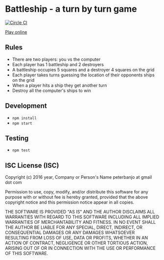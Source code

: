 # Battleship - a turn by turn game

[![Circle CI](https://circleci.com/gh/iampeterbanjo/battleship.svg?style=svg)](https://circleci.com/gh/iampeterbanjo/battleship)

[Play online](https://iampeterbanjo.github.io/battleship/)

## Rules
- There are two players: you vs the computer
- Each player has 1 battleship and 2 destroyers
- A battleship occupies 5 squares and a destroyer 4 squares on the grid
- Each player takes turns guessing the location of their opponents ships on the grid
- When a player hits a ship they get another turn
- Destroy all the computer's ships to win

## Development

- `npm install`
- `npm start`

## Testing

- `npm test`

## ISC License (ISC)

Copyright (c) 2016 year, Company or Person's Name peterbanjo at gmail dot com

Permission to use, copy, modify, and/or distribute this software for any purpose with or without fee is hereby granted, provided that the above copyright notice and this permission notice appear in all copies.

THE SOFTWARE IS PROVIDED "AS IS" AND THE AUTHOR DISCLAIMS ALL WARRANTIES WITH REGARD TO THIS SOFTWARE INCLUDING ALL IMPLIED WARRANTIES OF MERCHANTABILITY AND FITNESS. IN NO EVENT SHALL THE AUTHOR BE LIABLE FOR ANY SPECIAL, DIRECT, INDIRECT, OR CONSEQUENTIAL DAMAGES OR ANY DAMAGES WHATSOEVER RESULTING FROM LOSS OF USE, DATA OR PROFITS, WHETHER IN AN ACTION OF CONTRACT, NEGLIGENCE OR OTHER TORTIOUS ACTION, ARISING OUT OF OR IN CONNECTION WITH THE USE OR PERFORMANCE OF THIS SOFTWARE.
